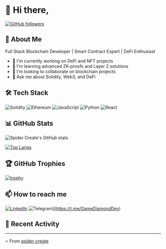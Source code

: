 # 👋 Hi there,

[![GitHub followers](https://img.shields.io/github/followers/spider-create?style=social)](https://github.com/spider-create)

## 🚀 About Me
Full Stack Blockchain Developer | Smart Contract Expert | DeFi Enthusiast

- 🔭 I'm currently working on DeFi and NFT projects
- 🌱 I'm learning advanced ZK-proofs and Layer 2 solutions
- 👯 I'm looking to collaborate on blockchain projects
- 💬 Ask me about Solidity, Web3, and DeFi

## 🛠️ Tech Stack

![Solidity](https://img.shields.io/badge/Solidity-%23363636.svg?style=for-the-badge&logo=solidity&logoColor=white)
![Ethereum](https://img.shields.io/badge/Ethereum-3C3C3D?style=for-the-badge&logo=Ethereum&logoColor=white)
![JavaScript](https://img.shields.io/badge/javascript-%23323330.svg?style=for-the-badge&logo=javascript&logoColor=%23F7DF1E)
![Python](https://img.shields.io/badge/python-3670A0?style=for-the-badge&logo=python&logoColor=ffdd54)
![React](https://img.shields.io/badge/react-%2320232a.svg?style=for-the-badge&logo=react&logoColor=%2361DAFB)

## 📊 GitHub Stats

![Spider Create's GitHub stats](https://github-readme-stats.vercel.app/api?username=spider-create&show_icons=true&theme=radical)

[![Top Langs](https://github-readme-stats.vercel.app/api/top-langs/?username=spider-create&layout=compact&theme=radical)](https://github.com/spider-create)

## 🏆 GitHub Trophies

[![trophy](https://github-profile-trophy.vercel.app/?username=spider-create&theme=onedark)](https://github.com/spider-create)

## 📫 How to reach me

[![LinkedIn](https://img.shields.io/badge/LinkedIn-%230077B5.svg?logo=linkedin&logoColor=white)](https://www.linkedin.com/in/prasit-nikolic-88b558343/)
![Telegram](https://img.shields.io/badge/Telegram-2CA5E0?style=flat&logo=telegram&logoColor=white)](https://t.me/GameDiamondDev)

## 🎯 Recent Activity

<!--START_SECTION:activity-->
<!--END_SECTION:activity-->

---
⭐️ From [spider-create](https://github.com/spider-create)
